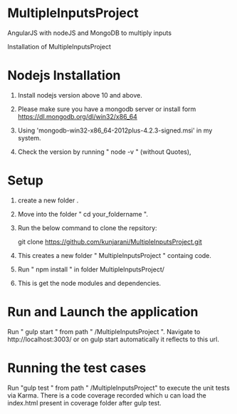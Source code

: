 

# MultipleInputsProject
AngularJS with nodeJS and MongoDB to multiply inputs

Installation of MultipleInputsProject

# Nodejs Installation

1. Install nodejs version above 10 and above.
2. Please make sure you have a mongodb server or install form https://dl.mongodb.org/dl/win32/x86_64
3. Using 'mongodb-win32-x86_64-2012plus-4.2.3-signed.msi' in my system.

4. Check the version by running " node -v " (without Quotes),


# Setup

1. create a new folder .
2. Move into the folder " cd your_foldername ".

3. Run the below command to clone the repsitory:

     git clone https://github.com/kunjarani/MultipleInputsProject.git

4. This creates a new folder " MultipleInputsProject " containg code.
5. Run " npm install " in folder MultipleInputsProject/
6. This is get the node modules and dependencies.


# Run and Launch the application

Run " gulp start " from path " /MultipleInputsProject ". Navigate to http://localhost:3003/ or on gulp start automatically it reflects to this url. 


# Running the test cases

Run "gulp test "  from path " /MultipleInputsProject" to execute the unit tests via Karma.
There is a code coverage recorded which u can load the index.html present in coverage folder after gulp test.






